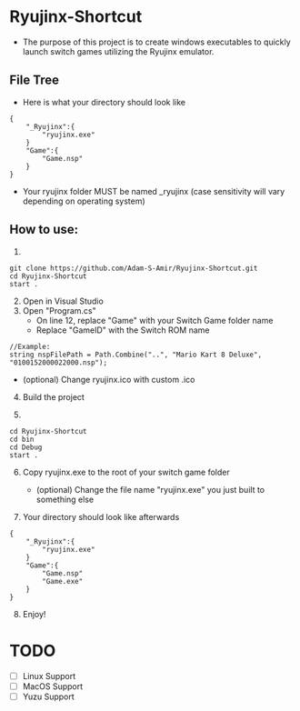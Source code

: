# Ryujinx-Shortcut
* The purpose of this project is to create windows executables to quickly launch switch games utilizing the Ryujinx emulator.

## File Tree
* Here is what your directory should look like

```
{
    "_Ryujinx":{
        "ryujinx.exe"
    }
    "Game":{
        "Game.nsp"
    }
}
```
* Your ryujinx folder MUST be named _ryujinx (case sensitivity will vary depending on operating system)


## How to use:
1.
```CMD
git clone https://github.com/Adam-S-Amir/Ryujinx-Shortcut.git
cd Ryujinx-Shortcut
start .
```

2. Open in Visual Studio
3. Open "Program.cs"
    * On line 12, replace "Game" with your Switch Game folder name
    * Replace "GameID" with the Switch ROM name
```
//Example:
string nspFilePath = Path.Combine("..", "Mario Kart 8 Deluxe", "0100152000022000.nsp");
```
* (optional) Change ryujinx.ico with custom .ico
4. Build the project

5.
```CMD
cd Ryujinx-Shortcut
cd bin
cd Debug
start .
```

6. Copy ryujinx.exe to the root of your switch game folder
    * (optional) Change the file name "ryujinx.exe" you just built to something else      

7. Your directory should look like afterwards
```
{
    "_Ryujinx":{
        "ryujinx.exe"
    }
    "Game":{
        "Game.nsp"
        "Game.exe"
    }
}
```
8. Enjoy!

# TODO
- [ ] Linux Support
- [ ] MacOS Support
- [ ] Yuzu Support
